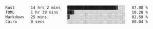 <!--START_SECTION:waka-->

```txt
Rust       14 hrs 2 mins   █████████████████████▓░░░   87.08 %
TOML       1 hr 39 mins    ██▓░░░░░░░░░░░░░░░░░░░░░░   10.28 %
Markdown   25 mins         ▓░░░░░░░░░░░░░░░░░░░░░░░░   02.59 %
Cairo      0 secs          ░░░░░░░░░░░░░░░░░░░░░░░░░   00.04 %
```

<!--END_SECTION:waka-->